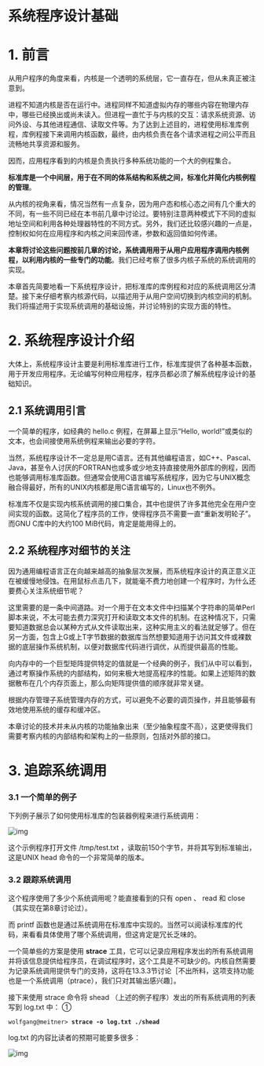 # 系统程序设计基础

# 1. 前言

从用户程序的角度来看，内核是一个透明的系统层，它一直存在，但从未真正被注意到。

进程不知道内核是否在运行中。进程同样不知道虚拟内存的哪些内容在物理内存中，哪些已经换出或尚未读入。但进程一直忙于与内核的交互：请求系统资源、访问外设、与其他进程通信、读取文件等。为了达到上述目的，进程使用标准库例程，库例程接下来调用内核函数，最终，由内核负责在各个请求进程之间公平而且流畅地共享资源和服务。

因而，应用程序看到的内核是负责执行多种系统功能的一个大的例程集合。

**标准库是一个中间层，用于在不同的体系结构和系统之间，标准化并简化内核例程的管理**。

从内核的视角来看，情况当然有一点复杂，因为用户态和核心态之间有几个重大的不同，有一些不同已经在本书前几章中讨论过。要特别注意两种模式下不同的虚拟地址空间和利用各种处理器特性的不同方式。另外，我们还比较感兴趣的一点是，控制权如何在应用程序和内核之间来回传递，参数和返回值如何传递。

**本章将讨论这些问题按前几章的讨论，系统调用用于从用户应用程序调用内核例程，以利用内核的一些专门的功能**。我们已经考察了很多内核子系统的系统调用的实现。

本章首先简要地看一下系统程序设计，把标准库的库例程和对应的系统调用区分清楚。接下来仔细考察内核源代码，以描述用于从用户空间切换到内核空间的机制。我们将描述用于实现系统调用的基础设施，并讨论特别的实现方面的特性。

# 2. 系统程序设计介绍

大体上，系统程序设计主要是利用标准库进行工作，标准库提供了各种基本函数，用于开发应用程序。无论编写何种应用程序，程序员都必须了解系统程序设计的基础知识。

## 2.1 系统调用引言

一个简单的程序，如经典的 hello.c 例程，在屏幕上显示“Hello, world!”或类似的文本，也会间接使用系统例程来输出必要的字符。

当然，系统程序设计不一定总是用C语言。还有其他编程语言，如C++、Pascal、Java，甚至令人讨厌的FORTRAN也或多或少地支持直接使用外部库的例程，因而也能够调用标准库函数。但通常会使用C语言编写系统程序，因为它与UNIX概念融合得最好，所有的UNIX内核都是用C语言编写的，Linux也不例外。

标准库不仅是实现内核系统调用的接口集合，其中也提供了许多其他完全在用户空间实现的函数。这简化了程序员的工作，使得程序员不需要一直“重新发明轮子”。而GNU C库中的大约100 MiB代码，肯定是能用得上的。

## 2.2 系统程序对细节的关注

因为通用编程语言正在向越来越高的抽象层次发展，而系统程序设计的真正意义正在被缓慢地侵蚀。在用鼠标点击几下，就能毫不费力地创建一个程序时，为什么还要费心关注系统细节呢？

这里需要的是一条中间道路。对一个用于在文本文件中扫描某个字符串的简单Perl脚本来说，不太可能去费力深究打开和读取文本文件的机制。在这种情况下，只需要知道数据总会以某种方式从文件读取出来，这种实用主义的看法就足够了。但在另一方面，包含上G或上T字节数据的数据库当然想要知道用于访问其文件或裸数据的底层操作系统机制，以便对数据库代码进行调优，从而提供最高的性能。

向内存中的一个巨型矩阵提供特定的值就是一个经典的例子，我们从中可以看到，通过考察操作系统的内部结构，如何来极大地提高程序的性能。如果上述矩阵的数据散布在几个内存页面上，那么向矩阵提供值的顺序就非常关键。

根据内存管理子系统管理内存的方式，可以避免不必要的调页操作，并且能够最有效地使用系统的缓存和缓冲区。

本章讨论的技术并未从内核的功能抽象出来（至少抽象程度不高），这更使得我们需要考察内核的内部结构和架构上的一些原则，包括对外部的接口。

# 3. 追踪系统调用

### 3.1 一个简单的例子

下列例子展示了如何使用标准库的包装器例程来进行系统调用：

![img](https://p2onpu7kg4.feishu.cn/space/api/box/stream/download/asynccode/?code=ZmZjODk1NGU1Mjc3MWM3NDc4MjNmYTAyZWM0YzI1ZWNfNXM3UEFrQURua0gzeExZcURpRXlmQ3lyaVhBYjNkUUtfVG9rZW46QzhZaWJCM1VvbzVwanp4TzdNZmNuelFRbnplXzE3MDQ5ODIwNzg6MTcwNDk4NTY3OF9WNA)

这个示例程序打开文件 /tmp/test.txt ，读取前150个字节，并将其写到标准输出，这是UNIX head 命令的一个非常简单的版本。

### 3.2 跟踪系统调用

这个程序使用了多少个系统调用呢？能直接看到的只有 open 、 read 和 close （其实现在第8章讨论过）。

而 printf 函数也是通过系统调用在标准库中实现的。当然可以阅读标准库的代码，来看看具体使用了哪个系统调用，但这肯定是冗长乏味的。

一个简单些的方案是使用 **strace** 工具，它可以记录应用程序发出的所有系统调用并将该信息提供给程序员，在调试程序时，这个工具是不可缺少的。内核自然需要为记录系统调用提供专门的支持，这将在13.3.3节讨论［不出所料，这项支持功能也是一个系统调用（ptrace），我们只对其输出感兴趣］。

接下来使用 strace 命令将 shead （上述的例子程序）发出的所有系统调用的列表写到 log.txt 中： ①

`wolfgang@meitner> `**`strace -o log.txt ./shead`**

log.txt 的内容比读者的预期可能要多很多：

![img](https://p2onpu7kg4.feishu.cn/space/api/box/stream/download/asynccode/?code=YjcwYjg1OTU1YjdlYmFiNzBlZDQ4M2IxYjY2ZWZjYzdfdHZWWXZkSGlOT3NCM3VvYkRESWZsQmJDc2J1Z3JwcVhfVG9rZW46Qjd0aGJXNmlwb0xRZGp4TzVLaGN6VERZbjRnXzE3MDQ5ODIwNzg6MTcwNDk4NTY3OF9WNA)